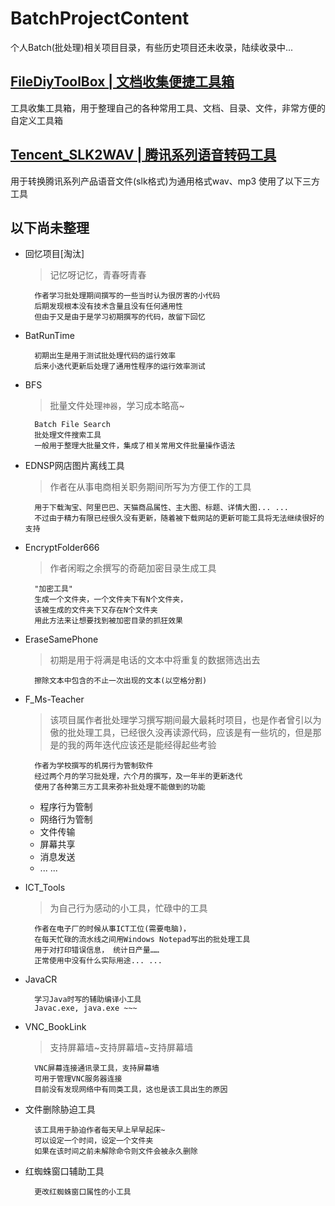 # BatchProjectContent
个人Batch(批处理)相关项目目录，有些历史项目还未收录，陆续收录中...


## [FileDiyToolBox | 文档收集便捷工具箱](https://github.com/imfms/FileDiyToolBox-Bat)

工具收集工具箱，用于整理自己的各种常用工具、文档、目录、文件，非常方便的自定义工具箱

## [Tencent_SLK2WAV | 腾讯系列语音转码工具](https://github.com/imfms/Tencent_SLK2WAV-Bat)

用于转换腾讯系列产品语音文件(slk格式)为通用格式wav、mp3 使用了以下三方工具

## 以下尚未整理 
- 回忆项目[淘汰]

	>记忆呀记忆，青春呀青春

		作者学习批处理期间撰写的一些当时认为很厉害的小代码
		后期发现根本没有技术含量且没有任何通用性
		但由于又是由于是学习初期撰写的代码，故留下回忆

- BatRunTime
		
		初期出生是用于测试批处理代码的运行效率
		后来小迭代更新后处理了通用性程序的运行效率测试

- BFS

	>批量文件处理`神器`，学习成本略高~

		Batch File Search
		批处理文件搜索工具
		一般用于整理大批量文件，集成了相关常用文件批量操作语法

- EDNSP网店图片离线工具
		
	>作者在从事电商相关职务期间所写为方便工作的工具

		用于下载淘宝、阿里巴巴、天猫商品属性、主大图、标题、详情大图... ...
		不过由于精力有限已经很久没有更新，随着被下载网站的更新可能工具将无法继续很好的支持

- EncryptFolder666
	
	>作者闲暇之余撰写的奇葩加密目录生成工具

		"加密工具"
		生成一个文件夹，一个文件夹下有N个文件夹，
		该被生成的文件夹下又存在N个文件夹
		用此方法来让想要找到被加密目录的抓狂效果

- EraseSamePhone
		
	>初期是用于将满是电话的文本中将重复的数据筛选出去

		擦除文本中包含的不止一次出现的文本(以空格分割)

- F_Ms-Teacher
		
	> 该项目属作者批处理学习撰写期间最大最耗时项目，也是作者曾引以为傲的批处理工具，已经很久没再读源代码，应该是有一些坑的，但是那是的我的两年迭代应该还是能经得起些考验

		作者为学校撰写的机房行为管制软件
		经过两个月的学习批处理，六个月的撰写，及一年半的更新迭代
		使用了各种第三方工具来弥补批处理不能做到的功能
		


	- 程序行为管制
	- 网络行为管制
	- 文件传输
	- 屏幕共享
	- 消息发送
	- ... ...
		

- ICT_Tools

	> 为自己行为感动的小工具，忙碌中的工具

		作者在电子厂的时候从事ICT工位(需要电脑)，
		在每天忙碌的流水线之间用Windows Notepad写出的批处理工具
		用于对打印错误信息， 统计日产量……
		正常使用中没有什么实际用途... ...

- JavaCR
	
		学习Java时写的辅助编译小工具
		Javac.exe, java.exe ~~~

- VNC_BookLink
	
	> 支持屏幕墙~支持屏幕墙~支持屏幕墙

		VNC屏幕连接通讯录工具，支持屏幕墙
		可用于管理VNC服务器连接
		目前没有发现网络中有同类工具，这也是该工具出生的原因
		

- 文件删除胁迫工具

		该工具用于胁迫作者每天早上早早起床~
		可以设定一个时间，设定一个文件夹
		如果在该时间之前未解除命令则文件会被永久删除

- 红蜘蛛窗口辅助工具
	
		更改红蜘蛛窗口属性的小工具

